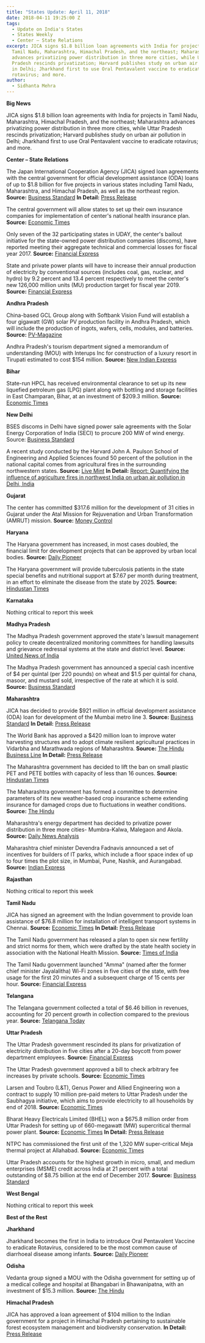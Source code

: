 ```yaml
---
title: "States Update: April 11, 2018"
date: 2018-04-11 19:25:00 Z
tags:
  - Update on India's States
  - States Weekly
  - Center – State Relations 
excerpt: JICA signs $1.8 billion loan agreements with India for projects in
  Tamil Nadu, Maharashtra, Himachal Pradesh, and the northeast; Maharashtra
  advances privatizing power distribution in three more cities, while Uttar
  Pradesh rescinds privatization; Harvard publishes study on urban air pollution
  in Delhi; Jharkhand first to use Oral Pentavalent vaccine to eradicate
  rotavirus; and more.
author:
  - Sidhanta Mehra
---
```


**Big News**

JICA signs $1.8 billion loan agreements with India for projects in Tamil Nadu, Maharashtra, Himachal Pradesh, and the northeast; Maharashtra advances privatizing power distribution in three more cities, while Uttar Pradesh rescinds privatization; Harvard publishes study on urban air pollution in Delhi; Jharkhand first to use Oral Pentavalent vaccine to eradicate rotavirus; and more.

**Center – State Relations**

The Japan International Cooperation Agency (JICA) signed loan agreements with the central government for official development assistance (ODA) loans of up to $1.8 billion for five projects in various states including Tamil Nadu, Maharashtra, and Himachal Pradesh, as well as the northeast region. **Source:** [Business Standard](http://www.business-standard.com/article/pti-stories/jica-to-provide-rs-6-000-cr-for-2nd-tranche-of-mumbai-metro-3-118040201108_1.html) **In Detail:** [Press Release](https://www.jica.go.jp/english/news/press/2017/180330_01.html)

The central government will allow states to set up their own insurance companies for implementation of center&#39;s national health insurance plan. **Source:** [Economic Times](https://economictimes.indiatimes.com/news/economy/policy/states-allowed-to-set-up-crop-insurance-firms-to-execute-pmfby/articleshow/63579753.cms)

Only seven of the 32 participating states in UDAY, the center&#39;s bailout initiative for the state-owned power distribution companies (discoms), have reported meeting their aggregate technical and commercial losses for fiscal year 2017. **Source:** [Financial Express](http://www.financialexpress.com/economy/delayed-subsidies-main-reason-for-uday-lapses-say-discoms/1123213/)

State and private power plants will have to increase their annual production of electricity by conventional sources (includes coal, gas, nuclear, and hydro) by 9.2 percent and 13.4 percent respectively to meet the center&#39;s new 126,000 million units (MU) production target for fiscal year 2019. **Source:** [Financial Express](http://www.financialexpress.com/industry/private-power-plants-plf-seen-rising-in-fy19-on-cea-estimate/1119301/)

**Andhra Pradesh**

China-based GCL Group along with Softbank Vision Fund will establish a four gigawatt (GW) solar PV production facility in Andhra Pradesh, which will include the production of ingots, wafers, cells, modules, and batteries. **Source:** [PV-Magazine](https://www.pv-magazine.com/2018/04/03/gcl-group-softbank-sign-mou-for-4-gw-of-solar-manufacturing-in-andhra-pradesh/)

Andhra Pradesh&#39;s tourism department signed a memorandum of understanding (MOU) with Interups Inc for construction of a luxury resort in Tirupati estimated to cost $154 million. **Source:** [New Indian Express](http://www.newindianexpress.com/states/andhra-pradesh/2018/apr/06/andhra-pradesh-signs-business-pact-with-dubai-group-1797760.html)

**Bihar**

State-run HPCL has received environmental clearance to set up its new liquefied petroleum gas (LPG) plant along with bottling and storage facilities in East Champaran, Bihar, at an investment of $209.3 million. **Source:** [Economic Times](https://economictimes.indiatimes.com/industry/energy/oil-gas/hpcl-gets-green-nod-to-set-up-rs-136-cr-lpg-plant-in-bihar/articleshow/63642314.cms)

**New Delhi**

BSES discoms in Delhi have signed power sale agreements with the Solar Energy Corporation of India (SECI) to procure 200 MW of wind energy. Source: [Business Standard](http://www.business-standard.com/article/pti-stories/bses-seci-sign-power-sale-agreements-likely-to-help-delhi-s-peak-energy-demand-118040301088_1.html)

A recent study conducted by the Harvard John A. Paulson School of Engineering and Applied Sciences found  50 percent of the pollution in the national capital comes from agricultural fires in the surrounding northwestern states. **Source:** [Live Mint](https://www.livemint.com/Politics/5RjnnO0IXUWJ761bU0kTLK/Crop-burning-responsible-for-most-of-Delhi-air-pollution-st.html) **In Detail:** [Report: Quantifying the influence of agriculture fires in northwest India on urban air pollution in Delhi, India](http://iopscience.iop.org/article/10.1088/1748-9326/aab303)

**Gujarat**

The center has committed $317.6 million for the development of 31 cities in Gujarat under the Atal Mission for Rejuvenation and Urban Transformation (AMRUT) mission. **Source:** [Money Control](https://www.moneycontrol.com/news/business/economy/centre-commits-rs-2070-cr-under-amrut-for-31-gujarat-cities-2543405.html)

**Haryana**

The Haryana government has increased, in most cases doubled, the financial limit for development projects that can be approved by urban local bodies. **Source:** [Daily Pioneer](http://www.dailypioneer.com/state-editions/chandigarh/haryana-govt-enhances-financial-power-of-local-bodies.html)

The Haryana government will provide tuberculosis patients in the state special benefits and nutritional support at $7.67 per month during treatment, in an effort to eliminate the disease from the state by 2025. **Source:** [Hindustan Times](https://www.hindustantimes.com/india-news/haryana-govt-announces-special-benefits-to-tb-patients/story-43ophfNqAv9d2vO0IKjDyL.html)

**Karnataka**

Nothing critical to report this week

**Madhya Pradesh**

The Madhya Pradesh government approved the state&#39;s lawsuit management policy to create decentralized monitoring committees for handling lawsuits and grievance redressal systems at the state and district level. **Source:** [United News of India](http://www.uniindia.com/madhya-pradesh-state-lawsuit-management-policy-approved/states/news/1188304.html)

The Madhya Pradesh government has announced a special cash incentive of $4 per quintal (per 220 pounds) on wheat and $1.5 per quintal for chana, masoor, and mustard sold, irrespective of the rate at which it is sold. **Source:** [Business Standard](http://www.business-standard.com/article/economy-policy/madhya-pradesh-announces-incentives-for-wheat-and-chana-farmers-118040700022_1.html)

**Maharashtra**

JICA has decided to provide $921 million in official development assistance (ODA) loan for development of the Mumbai metro line 3. **Source:** [Business Standard](http://www.business-standard.com/article/pti-stories/jica-to-provide-rs-6-000-cr-for-2nd-tranche-of-mumbai-metro-3-118040201108_1.html) **In Detail:** [Press Release](https://www.jica.go.jp/english/news/press/2017/180330_01.html)

The World Bank has approved a $420 million loan to improve water harvesting structures and to adopt climate resilient agricultural practices in Vidarbha and Marathwada regions of Maharashtra. **Source:** [The Hindu Business Line](https://www.thehindubusinessline.com/news/world-bank-opens-2700-cr-tap-for-maharashtra/article23459521.ece) **In Detail:** [Press Release](http://www.worldbank.org/en/news/press-release/2018/04/06/government-india-world-bank-sign-new-project-benefit-over-25million-small-marginal-farmers-maharashtra)

The Maharashtra government has decided to lift the ban on small plastic PET and PETE bottles with capacity of less than 16 ounces. **Source:** [Hindustan Times](https://www.hindustantimes.com/mumbai-news/maharashtra-govt-lifts-ban-on-plastic-bottles/story-6954d6cSMW6NQ6XSYEVUvL.html)

The Maharashtra government has formed a committee to determine parameters of its new weather-based crop insurance scheme extending insurance for damaged crops due to fluctuations in weather conditions. **Source:** [The Hindu](http://www.thehindu.com/news/national/other-states/maharashtra-extends-insurance-cover-to-crops-damaged-due-to-weather/article23437911.ece)

Maharashtra&#39;s energy department has decided to privatize power distribution in three more cities- Mumbra-Kalwa, Malegaon and Akola. **Source:** [Daily News Analysis](http://www.dnaindia.com/india/report-power-supply-in-three-maharashtra-cities-to-be-privatised-2601464)

Maharashtra chief minister Devendra Fadnavis announced a set of incentives for builders of IT parks, which include a floor space index of up to four times the plot size, in Mumbai, Pune, Nashik, and Aurangabad. **Source:** [Indian Express](http://indianexpress.com/article/india/bid-to-woo-investors-state-announces-perks-to-set-up-fintech-services-5126866/)

**Rajasthan**

Nothing critical to report this week

**Tamil Nadu**

JICA has signed an agreement with the Indian government to provide loan assistance of $76.8 million for installation of intelligent transport systems in Chennai. **Source:** [Economic Times](https://economictimes.indiatimes.com/news/economy/finance/jica-signs-agreement-with-centre-to-provide-loan-of-rs-500-cr/articleshow/63580779.cms) **In Detail:** [Press Release](https://www.jica.go.jp/english/news/press/2017/180330_01.html)

The Tamil Nadu government has released a plan to open six new fertility and strict norms for them, which were drafted by the state health society in association with the National Health Mission. **Source:** [Times of India](https://timesofindia.indiatimes.com/city/chennai/new-rules-to-turn-tamil-nadu-fertility-clinics-cheap-transparent/articleshow/63650787.cms)

The Tamil Nadu government launched &quot;Amma&quot; (named after the former chief minister Jayalalitha) Wi-Fi zones in five cities of the state, with free usage for the first 20 minutes and a subsequent charge of 15 cents per hour. **Source:** [Financial Express](http://www.financialexpress.com/india-news/tamil-nadu-government-rolls-out-amma-free-wi-fi-zones-in-5-cities-of-state/1123949/)

**Telangana**

The Telangana government collected a total of $6.46 billion in revenues, accounting for 20 percent growth in collection compared to the previous year. **Source:** [Telangana Today](https://telanganatoday.com/telangana-registers-20-growth-in-tax-revenue)

**Uttar Pradesh**

The Uttar Pradesh government rescinded its plans for privatization of electricity distribution in five cities after a 20-day boycott from power department employees. **Source:** [Financial Express](http://www.financialexpress.com/economy/pulling-the-plug-ups-power-distribution-reform-plan-scrapped/1124529/)

The Uttar Pradesh government approved a bill to check arbitrary fee increases by private schools. **Source:** [Economic Times](https://economictimes.indiatimes.com/news/politics-and-nation/relief-for-parents-up-brings-law-to-restrict-private-schools-from-raising-fees-beyond-8/articleshow/63607419.cms)

Larsen and Toubro (L&amp;T), Genus Power and Allied Engineering won a contract to supply 10 million pre-paid meters to Uttar Pradesh under the Saubhagya initiative, which aims to provide electricity to all households by end of 2018. **Source:** [Economic Times](https://economictimes.indiatimes.com/industry/energy/power/lt-two-other-bag-uttar-pradesh-power-meter-deal/articleshow/63606189.cms)

Bharat Heavy Electricals Limited (BHEL) won a $675.8 million order from Uttar Pradesh for setting up of 660-megawatt (MW) supercritical thermal power plant. **Source:** [Economic Times](https://economictimes.indiatimes.com/industry/indl-goods/svs/engineering/bhel-bags-rs-4400-cr-contract-from-uttar-pradesh/articleshow/63578048.cms) **In Detail:** [Press Release](http://www.bhel.com/dynamic_files/press_files/pdf/MW%20Supercritical%20Power%20Plant%20in%20Uttar%20Pradesh.pdf)

NTPC has commissioned the first unit of the 1,320 MW super-critical Meja thermal project at Allahabad. **Source:** [Economic Times](https://economictimes.indiatimes.com/industry/energy/power/ntpc-commissions-660mw-unit-of-meja-project-in-up/articleshow/63581722.cms)

Uttar Pradesh accounts for the highest growth in micro, small, and medium enterprises (MSME) credit across India at 21 percent with a total outstanding of $8.75 billion at the end of December 2017. **Source:** [Business Standard](http://www.business-standard.com/article/economy-policy/uttar-pradesh-clocks-highest-msme-credit-growth-at-rs-570-billion-118040200669_1.html)

**West Bengal**

Nothing critical to report this week

**Best of the Rest**

**Jharkhand**

Jharkhand becomes the first in India to introduce Oral Pentavalent Vaccine to eradicate Rotavirus, considered to be the most common cause of diarrhoeal disease among infants. **Source:** [Daily Pioneer](http://www.dailypioneer.com/state-editions/ranchi/rotavirus-vaccine-launch-in-jharkhand.html)

**Odisha**

Vedanta group signed a MOU with the Odisha government for setting up of a medical college and hospital at Bhangabari in Bhawanipatna, with an investment of $15.3 million. **Source:** [The Hindu](http://www.thehindu.com/todays-paper/tp-national/odisha-govt-vedanta-sign-mou-to-set-up-medical-college/article23368716.ece)

**Himachal Pradesh**

JICA has approved a loan agreement of $104 million to the Indian government for a project in Himachal Pradesh pertaining to sustainable forest ecosystem management and biodiversity conservation. **In Detail:** [Press Release](https://www.jica.go.jp/english/news/press/2017/180330_01.html)
